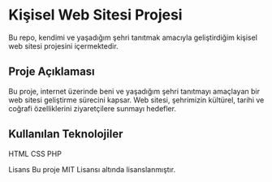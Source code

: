 # Kişisel Web Sitesi Projesi
Bu repo, kendimi ve yaşadığım şehri tanıtmak amacıyla geliştirdiğim kişisel web sitesi projesini içermektedir.

## Proje Açıklaması
Bu proje, internet üzerinde beni ve yaşadığım şehri tanıtmayı amaçlayan bir web sitesi geliştirme sürecini kapsar. Web sitesi, şehrimizin kültürel, tarihi ve coğrafi özelliklerini ziyaretçilere sunmayı hedefler.

## Kullanılan Teknolojiler
HTML
CSS
PHP

Lisans
Bu proje MIT Lisansı altında lisanslanmıştır. 

